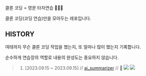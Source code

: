 클론 코딩 = 영문 타자연습 🏄🏻‍♂️

클론 코딩(코딩 연습)만을 모아두는 레포입니다.

## HISTORY
여태까지 무슨 클론 코딩 작업을 했는지, 또 얼마나 많이 했는지 기록합니다.

순수하게 연습장의 역할로 내용의 완성도는 중요하지 않습니다.

>1. [2023.09.15 ~ 2023.09.15] // [ai_summarizer](https://github.com/manymogo/clone_repo/tree/main/ai_summarizer) // 📌 <img src="https://img.shields.io/badge/React-61DAFB?style=flat&logo=React&logoColor=white"/> <img src="https://img.shields.io/badge/Redux/toolkit-764ABC?style=flat&logo=Redux&logoColor=white"/>

